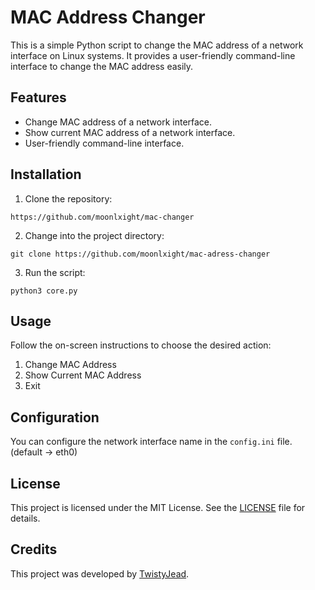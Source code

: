 # MAC Address Changer

This is a simple Python script to change the MAC address of a network interface on Linux systems. It provides a user-friendly command-line interface to change the MAC address easily.

## Features

- Change MAC address of a network interface.
- Show current MAC address of a network interface.
- User-friendly command-line interface.

## Installation

1. Clone the repository:
```
https://github.com/moonlxight/mac-changer
```

2. Change into the project directory:
```
git clone https://github.com/moonlxight/mac-adress-changer
```

3. Run the script:
```
python3 core.py
```

## Usage

Follow the on-screen instructions to choose the desired action:

1. Change MAC Address
2. Show Current MAC Address
3. Exit

## Configuration

You can configure the network interface name in the `config.ini` file. (default -> eth0)

## License

This project is licensed under the MIT License. See the [LICENSE](LICENSE) file for details.

## Credits

This project was developed by [TwistyJead](https://github.com/moonlxight).